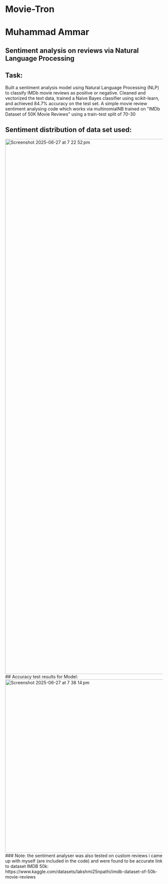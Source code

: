 # Movie-Tron
# Muhammad Ammar
## Sentiment analysis on reviews via Natural Language Processing
## Task: 
Built a sentiment analysis model using Natural Language Processing (NLP) to classify IMDb movie reviews as positive or negative. Cleaned and vectorized the text data, trained a Naive Bayes classifier using scikit-learn, and achieved 84.7% accuracy on the test set.
A simple movie review sentiment analysing code which works via multinomialNB trained on "IMDb Dataset of 50K Movie Reviews" using a train-test split of 70-30



## Sentiment distribution of data set used:
<img width="1710" alt="Screenshot 2025-06-27 at 7 22 52 pm" src="https://github.com/user-attachments/assets/a9993efe-0847-426c-b983-84009c613896" />
## Accuracy test results for Model:
<img width="555" alt="Screenshot 2025-06-27 at 7 38 14 pm" src="https://github.com/user-attachments/assets/0931c298-3344-4ee8-bc2e-fe73971e8a2c" />
### Note: the sentiment analyser was also tested on custom reviews i came up with myself (are included in the code) and were found to be accurate
link to dataset IMDB 50k: https://www.kaggle.com/datasets/lakshmi25npathi/imdb-dataset-of-50k-movie-reviews